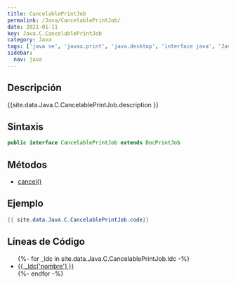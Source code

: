 ```yaml
---
title: CancelablePrintJob
permalink: /Java/CancelablePrintJob/
date: 2021-01-11
key: Java.C.CancelablePrintJob
category: Java
tags: ['java se', 'javax.print', 'java.desktop', 'interface java', 'Java 1.0']
sidebar: 
  nav: java
---
```


## Descripción
{{site.data.Java.C.CancelablePrintJob.description }}

## Sintaxis
~~~java
public interface CancelablePrintJob extends DocPrintJob
~~~

## Métodos
* [cancel()](/Java/CancelablePrintJob/cancel)

## Ejemplo
~~~java
{{ site.data.Java.C.CancelablePrintJob.code}}
~~~

## Líneas de Código
<ul>
{%- for _ldc in site.data.Java.C.CancelablePrintJob.ldc -%}
   <li>
       <a href="{{_ldc['url'] }}">{{ _ldc['nombre'] }}</a>
   </li>
{%- endfor -%}
</ul>
